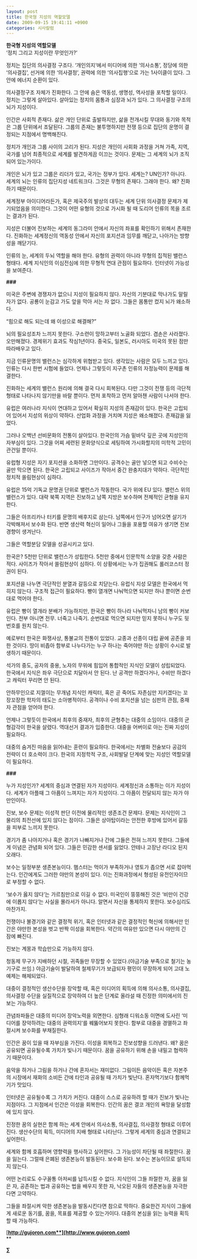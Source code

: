 ```yaml
---
layout: post
title: 한국형 지성의 역할모델
date: 2009-09-15 19:41:11 +0900
categories: 시사칼럼
---
```

**한국형 지성의 역할모델**   
‘정치 그리고 지성이란 무엇인가?’

정치는 집단의 의사결정 구조다. ‘개인의지’에서 미디어에 의한 ‘의사소통’, 정당에 의한 ‘의사결집’, 선거에 의한 ‘의사결정’, 권력에 의한 ‘의사집행’으로 가는 1사이클이 있다. 그 안에 에너지 순환이 있다. 

의사결정구조 자체가 진화한다. 그 안에 숨은 역동성, 생명성, 역사성을 포착할 일이다. 정치는 그렇게 살아있다. 살아있는 정치의 몸통과 심장과 뇌가 있다. 그 의사결정 구조의 뇌가 지성이다.

인간은 사회적 존재다. 삶은 개인 단위로 출발하지만, 삶을 전개시킬 무대와 동기와 목적은 그룹 단위에서 조달된다. 그룹의 존재는 불투명하지만 전쟁 등으로 집단의 운명이 결정되는 지점에서 명백해진다. 

정치가 개인과 그룹 사이의 고리가 된다. 지성은 개인이 사회화 과정을 거쳐 가족, 지역, 국가를 넘어 최종적으로 세계를 발견하게끔 이끄는 것이다. 문제는 그 세계의 뇌가 조직되어 있는가이다. 

개인은 뇌가 있고 그룹은 리더가 있고, 국가는 정부가 있다. 세계는? UN인가? 아니다. 세계의 뇌는 인류의 집단지성 네트워크다. 그것은 무형의 존재다. 그래야 한다. 왜? 진화하기 때문이다.

세계정부 아이디어라든가, 혹은 제국주의 발상의 대두는 세계 단위 의사결정 문제가 제기되었음을 의미한다. 그것이 어떤 유형의 것으로 가시화 될 때 도리어 인류의 목을 조르는 결과가 된다.

지성은 더불어 진보하는 세계의 동그라미 안에서 자신의 좌표를 확인하기 위해서 존재한다. 진화하는 세계정신의 역동성 안에서 자신의 포지션과 임무를 깨닫고, 나아가는 방향성을 깨닫기다. 

인류의 눈, 세계의 두뇌 역할을 해야 한다. 유형의 권력이 아니라 무형의 집적된 밸런스 형태다. 세계 지식인의 이심전심에 의한 무형적 연대 관점이 필요하다. 인터넷이 가능성을 보여준다.

**###**

미국은 주변에 경쟁자가 없으니 지성이 필요하지 않다. 자신의 기분대로 막나가도 말릴 자가 없다. 공룡이 눈감고 가도 앞을 막아 서는 자 없다. 그들은 몸통만 컸지 뇌가 왜소하다. 

“힘으로 해도 되는데 왜 이성으로 해결해?”

뇌의 필요성조차 느끼지 못한다. 구소련이 망하고부터 노골화 되었다. 겸손은 사라졌다. 오만해졌다. 경제위기 효과도 작심1년이다. 중국도, 일본도, 러시아도 미국의 못된 점만 따라배우고 있다. 

지금 인류문명의 밸런스는 심각하게 위협받고 있다. 생각있는 사람은 모두 느끼고 있다. 인류는 다시 한번 시험에 들었다. 언제나 그렇듯이 지구촌 인류의 자정능력이 문제를 해결한다.

진화하는 세계의 밸런스 원리에 의해 결국 다시 회복된다. 다만 그것이 전쟁 등의 극단적 형태로 나타나지 않기만을 바랄 뿐이다. 먼저 포착하고 먼저 알아챈 사람이 나서야 한다.

유럽은 여러나라 지식이 연대하고 있어서 확실히 지성의 존재감이 있다. 한국은 고립되어 있어서 지성의 위상이 약하다. 산업화 과정을 거치며 지성은 왜소해졌다. 존재감을 잃었다.

그러나 오백년 선비문화의 전통이 살아있다. 한국인의 가슴 밑바닥 깊은 곳에 지성인의 자부심이 있다. 그것을 어찌 세련된 문화양식으로 세팅하여 가시화할지의 미학적 고민이 관건일 뿐이다.

유럽형 지성은 자기 포지션을 소화하면 그만이다. 공격수는 골만 넣으면 되고 수비수는 골만 막으면 된다. 한국은 고립되고 사이즈가 작아서 중간 완충지대가 약하다. 극단적인 정치적 쏠림현상이 심하다.

유럽은 15억 기독교 문명권 단위로 밸런스가 작동한다. 국가 위에 EU 있다. 밸런스 위의 밸런스가 있다. 대략 북쪽 지역은 진보하고 남쪽 지방은 보수하며 전체적인 균형을 유지한다. 

그들은 아프리카나 터키를 문명의 배후지로 삼는다. 남쪽에서 인구가 넘어오면 살기가 각박해져서 보수화 된다. 반면 생산력 혁신이 일어나 그들을 포용할 여유가 생기면 진보경향이 생겨난다. 

그들은 역할분담 모델을 성공시키고 있다. 

한국은? 5천만 단위로 밸런스가 성립한다. 5천만 중에서 인문학적 소양을 갖춘 사람은 적다. 사이즈가 작아서 쏠림현상이 심하다. 이 상황에서는 누가 집권해도 롤러코스터 정권이 된다. 

포지션을 나누면 극단적인 분열과 갈등으로 치닫는다. 유럽식 지성 모델은 한국에서 먹히지 않는다. 구조적 접근이 필요하다. 빵이 열개면 나눠먹으면 되지만 하나 뿐이면 순번대로 먹어야 한다.

유럽은 빵이 열개라 분배가 가능하지만, 한국은 빵이 하나라 나눠먹자니 남의 빵이 커보인다. 전부 아니면 전무. 너죽고 나죽기. 순번대로 먹으면 되지만 믿지 못하니 누구도 뒷번호를 원치 않는다. 

예로부터 한국은 화쟁사상, 통불교의 전통이 있었다. 교종과 선종이 대립 끝에 공존을 꾀한 것이다. 땅이 비좁아 함부로 나누다가는 누구 하나는 죽어야만 하는 상황이 수시로 발생하기 때문이다. 

석가의 중도, 공자의 중용, 노자의 무위에 힘입어 통합적인 지식인 모델이 성립되었다. 한국에서 지식은 좌우 극단으로 치달아서 안 된다. 난 공격만 하겠다거나, 수비만 하겠다고 캐릭터 꾸리면 안 된다.

안하무인으로 지껄이는 무개념 지식인 캐릭터, 혹은 곧 죽어도 자존심만 지키겠다는 꼬장꼬장한 학자의 태도는 소아병적이다. 공격이나 수비 포지션을 넘는 심판의 관점, 중재자 관점을 얻어야 한다. 

언제나 그렇듯이 한국에서 최후의 중재자, 최후의 균형추는 대중의 소임이다. 대중의 균형감각이 한국을 살렸다. 역대선거 결과가 입증한다. 대중을 어버이로 아는 진짜 지성이 필요하다. 

대중의 숨겨진 마음을 읽어내는 훈련이 필요하다. 한국에서는 차별화 전술보다 공감의 전략이 더 호소력이 크다. 한국의 지정학적 구조, 사회발달 단계에 맞는 지성인 역할모델이 필요하다. 

**###**

누가 지성인가? 세계의 중심과 연결된 자가 지성이다. 세계정신과 소통하는 이가 지성이다. 세계가 아플때 그 아픔이 느껴지는 자가 지성이다. 그 아픔이 전달되지 않는 자가 야만인이다.

진보, 보수 문제는 이성적 판단 이전에 물리적인 생존조건 문제다. 문제는 지식인이 그 물리의 최전선에 있지 않다는 점이다. 그들은 상아탑이라는 안전한 후방에 있어서 갈등을 피부로 느끼지 못한다.

경기가 좀 나아지거나 혹은 경기가 나빠지거나 간에 그들은 전혀 느끼지 못한다. 그들에게 이념은 관념화 되어 있다. 그들은 민감한 센서를 잃었다. 안테나 고장난 라디오 된지 오래다.

보수는 일정부분 생존본능이다. 햄스터는 먹이가 부족하거나 영토가 좁으면 서로 잡아먹는다. 인간에게도 그러한 야만의 본성이 있다. 이는 진화과정에서 형성된 유전인자이므로 부정할 수 없다.

‘보수가 옳지 않다’는 가르침만으로 이길 수 없다. 미국인이 뚱뚱해진 것은 ‘비만이 건강에 이롭지 않다’는 사실을 몰라서가 아니다. 알면서 자신을 통제하지 못한다. 보수심리도 마찬가지.

전쟁이나 불경기와 같은 결정적 위기, 혹은 인터넷과 같은 결정적인 혁신에 의해서만 인간은 야만한 본성을 벗고 반짝 이성을 회복한다. 약간의 여유만 있으면 다시 야만의 긴 잠에 빠진다.

진보는 계몽과 학습만으로 가능하지 않다. 

청동제 무구가 지배하던 시절, 귀족들만 무장할 수 있었다.(야금기술 부족으로 철기는 농기구로 쓰임.) 야금기술이 발달하여 철제무기가 보급되자 평민이 무장하게 되어 고대 노예제는 해체되었다. 

대중이 결정적인 생산수단을 장악할 때, 혹은 미디어의 획득에 의해 의사소통, 의사결집, 의사결정 수단을 실질적으로 장악하여 더 높은 단계로 올라설 때 진정한 의미에서의 진보는 가능하다. 

관념좌파들은 대중의 미디어 장악노력을 외면한다. 심형래 디워소동 이면에 도사린 ‘미디어를 장악하려는 대중의 권력의지’를 꿰뚫어보지 못한다. 함부로 대중을 경멸하고 좌절시켜 보수화를 부채질한다.

인간은 꿈이 있을 때 자부심을 가진다. 이성을 회복하고 진보성향을 드러낸다. 왜? 꿈은 공유되면 공유될수록 가치가 빛나기 때문이다. 꿈을 공유하기 위해 손을 내밀고 협력하기 때문이다. 

음악을 하거나 그림을 하거나 간에 혼자서는 재미없다. 그림이든 음악이든 혹은 자본주의 시장에서 재화의 소비든 간에 타인과 공유될 때 가치가 빛난다. 혼자먹기보다 함께먹기가 맛있다.

인터넷은 공유될수록 그 가치가 커진다. 대중이 스스로 공유하려 할 때가 진보가 빛나는 지점이다. 그 지점에서 인간은 이성을 회복한다. 인간의 꿈은 결코 개인의 욕망을 달성함에 있지 않다. 

진정한 꿈의 실현은 함께 하는 세계 안에서 의사소통, 의사결집, 의사결정 형태로 이루어진다. 생산수단의 획득, 미디어의 지배 형태로 나타난다. 그렇게 세계의 중심과 연결되고 싶어한다.

세계와 함께 호흡하며 영향력을 행사하고 싶어한다. 그 가능성이 차단될 때 좌절한다. 꿈을 잃는다. 그럴때 은폐된 생존본능이 발동된다. 보수화 된다. 보수는 본능이므로 설득되지 않는다. 

어떤 논리로도 수구꼴통 아저씨를 납득시킬 수 없다. 지식인이 그들 좌절한 자, 꿈을 잃은 자, 공존하는 법과 공유하는 법을 배우지 못한 자, 낙오된 자들의 생존본능을 자극한다면 고약하다.

그들을 좌절시켜 악한 생존본능을 발동시킨다면 참으로 딱하다. 중요한건 지식이 그들에게 새로운 동기를, 꿈을, 목표를 제공할 수 있는가이다. 대중의 본심을 읽는 능력을 획득할 때 가능하다.



[**http://gujoron.com**](http://www.gujoron.com)**  
** 

**∑**